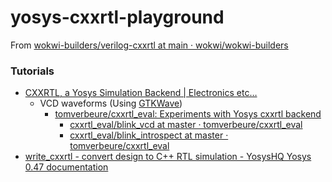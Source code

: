 yosys-cxxrtl-playground
=======================
From [wokwi-builders/verilog-cxxrtl at main · wokwi/wokwi-builders](https://github.com/wokwi/wokwi-builders/tree/main/verilog-cxxrtl)

### Tutorials
- [CXXRTL, a Yosys Simulation Backend | Electronics etc…](https://tomverbeure.github.io/2020/08/08/CXXRTL-the-New-Yosys-Simulation-Backend.html#dumping-vcd-waveforms)
  - VCD waveforms (Using [GTKWave](https://gtkwave.sourceforge.net/))
    - [tomverbeure/cxxrtl_eval: Experiments with Yosys cxxrtl backend](https://github.com/tomverbeure/cxxrtl_eval)
      - [cxxrtl_eval/blink_vcd at master · tomverbeure/cxxrtl_eval](https://github.com/tomverbeure/cxxrtl_eval/tree/master/blink_vcd)
      - [cxxrtl_eval/blink_introspect at master · tomverbeure/cxxrtl_eval](https://github.com/tomverbeure/cxxrtl_eval/tree/master/blink_introspect)
- [write_cxxrtl - convert design to C++ RTL simulation - YosysHQ Yosys 0.47 documentation](https://yosyshq.readthedocs.io/projects/yosys/en/0.47/cmd/write_cxxrtl.html)
